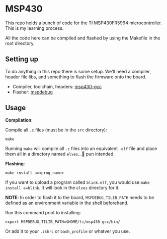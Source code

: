 # MSP430

This repo holds a bunch of code for the TI MSP430FR5994 microcontroller. This is my learning process.

All the code here can be compiled and flashed by using the Makefile in the root directory.

## Setting up
To do anything in this repo there is some setup. We'll need a compiler, header file libs, and something to flash the firmware onto the board.

- Compiler, toolchain, headers: [msp430-gcc](https://www.ti.com/tool/MSP430-GCC-OPENSOURCE)
- Flasher: [mspdebug](https://github.com/dlbeer/mspdebug)

## Usage

**Compilation**:

Compile all `.c` files (must be in the `src` directory):
```
make
```
Running `make` will compile all `.c` files into an equivalent `.elf` file and place them all in a directory named `elves`...🧝 pun intended.

**Flashing**:
```
make install a=<prog_name>
```
If you want to upload a program called `blink.elf`, you would use `make install a=blink`. It will look in the `elves` directory for it.

**NOTE**: In order to flash it to the board, `MSPDEBUG_TILIB_PATH` needs to be defined as an environment variable in the shell beforehand.

Run this command priot to installing:
```
export MSPDEBUG_TILIB_PATH=$HOME/ti/msp430-gcc/bin/
```
Or add it to your `.zshrc` or `bash_profile` or whatver you use.